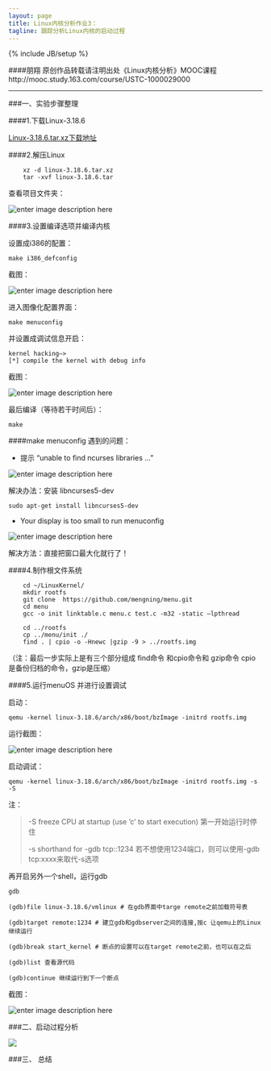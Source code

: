 ```yaml
---
layout: page
title: Linux内核分析作业3：
tagline: 跟踪分析Linux内核的启动过程
---
```

{% include JB/setup %}

####朋翔 原创作品转载请注明出处《Linux内核分析》MOOC课程http://mooc.study.163.com/course/USTC-1000029000 

---

###一、实验步骤整理

####1.下载Linux-3.18.6
	
[Linux-3.18.6.tar.xz下载地址](https://www.kernel.org/pub/linux/kernel/v3.x/linux-3.18.6.tar.xz)
	

####2.解压Linux

		xz -d linux-3.18.6.tar.xz
		tar -xvf linux-3.18.6.tar

查看项目文件夹：

![enter image description here](./linux3/lab3_1.png)


####3.设置编译选项并编译内核

设置成i386的配置：
		
	make i386_defconfig 

截图：

![enter image description here](./linux3/lab3_2.png)

进入图像化配置界面：

	make menuconfig

并设置成调试信息开启：

	kernel hacking—>
	[*] compile the kernel with debug info

截图：

![enter image description here](./linux3/lab3_5.png)

最后编译（等待若干时间后）：

	make

####make menuconfig 遇到的问题：

- 提示 “unable to find ncurses libraries ...”

![enter image description here](./linux3/bug1.png)

解决办法：安装 libncurses5-dev  

	sudo apt-get install libncurses5-dev

- Your display is too small to run menuconfig

![enter image description here](./linux3/bug2.png)

解决方法：直接把窗口最大化就行了！

####4.制作根文件系统

		cd ~/LinuxKernel/
		mkdir rootfs
		git clone  https://github.com/mengning/menu.git
		cd menu
		gcc -o init linktable.c menu.c test.c -m32 -static –lpthread
		
		cd ../rootfs
		cp ../menu/init ./
		find . | cpio -o -Hnewc |gzip -9 > ../rootfs.img

（注：最后一步实际上是有三个部分组成 find命令 和cpio命令和 gzip命令 cpio是备份归档的命令，gzip是压缩）

####5.运行menuOS 并进行设置调试

启动：

	qemu -kernel linux-3.18.6/arch/x86/boot/bzImage -initrd rootfs.img
		
运行截图：

![enter image description here](./linux3/lab3_4.png)

启动调试：

	qemu -kernel linux-3.18.6/arch/x86/boot/bzImage -initrd rootfs.img -s -S

注：

>  -S freeze CPU at startup (use ’c’ to start execution) 第一开始运行时停住
>  
>  -s shorthand for -gdb tcp::1234 若不想使用1234端口，则可以使用-gdb tcp:xxxx来取代-s选项

再开启另外一个shell，运行gdb

	gdb
	
	(gdb)file linux-3.18.6/vmlinux # 在gdb界面中targe remote之前加载符号表 
	
	(gdb)target remote:1234 # 建立gdb和gdbserver之间的连接,按c 让qemu上的Linux继续运行 
	
	(gdb)break start_kernel # 断点的设置可以在target remote之前，也可以在之后 

	(gdb)list 查看源代码
	
	(gdb)continue 继续运行到下一个断点

截图：
	
![enter image description here](./linux3/lab3_7.png)	
	

###二、启动过程分析

<div style="margin:0 auto;width:100%">
<img src="./linux3/lab3_7.png" style="align:center;" />
</div>

###三、 总结
